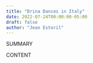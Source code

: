 ```yaml
---
title: "Drina Dances in Italy"
date: 2022-07-24T00:00:00-05:00
draft: false
author: "Jean Estoril"
---
```


SUMMARY

<!--more-->

CONTENT